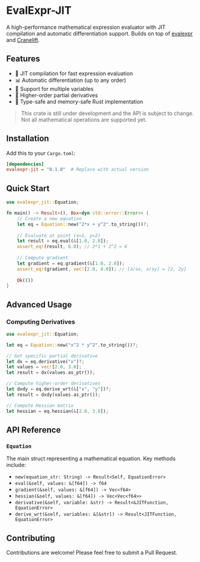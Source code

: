 # EvalExpr-JIT

A high-performance mathematical expression evaluator with JIT compilation and automatic differentiation support. Builds on top of [evalexpr](https://github.com/ISibboI/evalexpr) and [Cranelift](https://github.com/bytecodealliance/wasmtime/tree/main/cranelift).

## Features

- 🚀 JIT compilation for fast expression evaluation
- 📊 Automatic differentiation (up to any order)
- 🔢 Support for multiple variables
- 🧮 Higher-order partial derivatives
- 💪 Type-safe and memory-safe Rust implementation

> This crate is still under development and the API is subject to change. Not all mathematical operations are supported yet.

## Installation

Add this to your `Cargo.toml`:

```toml
[dependencies]
evalexpr-jit = "0.1.0"  # Replace with actual version
```

## Quick Start

```rust
use evalexpr_jit::Equation;

fn main() -> Result<(), Box<dyn std::error::Error>> {
    // Create a new equation
    let eq = Equation::new("2*x + y^2".to_string())?;
    
    // Evaluate at point (x=1, y=2)
    let result = eq.eval(&[1.0, 2.0]);
    assert_eq!(result, 6.0); // 2*1 + 2^2 = 6
    
    // Compute gradient
    let gradient = eq.gradient(&[1.0, 2.0]);
    assert_eq!(gradient, vec![2.0, 4.0]); // [∂/∂x, ∂/∂y] = [2, 2y]
    
    Ok(())
}
```

## Advanced Usage

### Computing Derivatives

```rust
use evalexpr_jit::Equation;

let eq = Equation::new("x^2 * y^2".to_string())?;

// Get specific partial derivative
let dx = eq.derivative("x")?;
let values = vec![2.0, 3.0];
let result = dx(values.as_ptr());

// Compute higher-order derivatives
let dxdy = eq.derive_wrt(&["x", "y"])?;
let result = dxdy(values.as_ptr());

// Compute Hessian matrix
let hessian = eq.hessian(&[2.0, 3.0]);
```

## API Reference

### `Equation`

The main struct representing a mathematical equation. Key methods include:

- `new(equation_str: String) -> Result<Self, EquationError>`
- `eval(&self, values: &[f64]) -> f64`
- `gradient(&self, values: &[f64]) -> Vec<f64>`
- `hessian(&self, values: &[f64]) -> Vec<Vec<f64>>`
- `derivative(&self, variable: &str) -> Result<&JITFunction, EquationError>`
- `derive_wrt(&self, variables: &[&str]) -> Result<JITFunction, EquationError>`

## Contributing

Contributions are welcome! Please feel free to submit a Pull Request.
